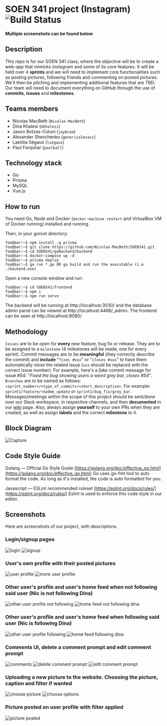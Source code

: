 # SOEN 341 project (Instagram)  ![Build Status](https://travis-ci.com/Nicolas-MacBeth/SOEN341.svg?token=oeXpQTjd3iqt491nhsLk&branch=master)

**Multiple screenshots can be found below**

## Description

This repo is for our SOEN 341 class, where the objective will be to create a web-app that mimicks *Instagram* and some of its core features. It will be held over 4 **sprints** and we will need to implement core functionalities such as posting pictures, following friends and commenting on posted pictures. We'll then be pitching and implementing additional features that are TBD. Our team will need to document everything on GitHub through the use of **commits**, **issues** and **milestones**.

## Teams members

* Nicolas MacBeth (`Nicolas-MacBeth`)
* Dina Khalesi (`dkhalesi`)
* Jason Botzas-Coluni (`jaybcee`)
* Alexander Shevchenko (`genericalexacc`)
* Laetitia Ségaux (`lsegaux`)
* Paul Farquhar (`paulball`)

## Technology stack

* Go
* Prisma
* MySQL
* Vue.js

## How to run
You need Go, Node and Docker (`docker-machine restart` and VirtualBox VM of Docker running) installed and running.

Then, in your goroot directory:

```console
foo@bar:~$ npm install -g prisma
foo@bar:~$ git clone https://github.com/Nicolas-MacBeth/SOEN341.git
foo@bar:~$ cd SOEN341/goBackend/backend
foo@bar:~$ docker-compose up -d
foo@bar:~$ prisma deploy
foo@bar:~$ go run *.go OR go build and run the executable (i.e ./backend.exe)
```

Open a new console window and run:

```console
foo@bar:~$ cd SOEN341/frontend
foo@bar:~$ npm i
foo@bar:~$ npm run serve
```

The backend will be running at http://localhost:3030/ and the database admin panel can be viewed at http://localhost:4466/_admin.
The frontend can be seen at http://localhost:8080/

## Methodology

`Issues` are to be open for **every** new feature, bug fix or release. They are to be assigned to a `milestone` (4 milestones will be made, one for every sprint). Commit messages are to be **meaningful** (they correctly describe the commit) and **include** "`fixes #xxx`" or "`closes #xxx`" to have them automatically close the related issue (`xxx` should be replaced with the correct issue number). For example, here's a *fake* commit message for issue #54: "*Fixed the bug showing users a weird grey bar, closes #54*". `Branches` are to be named as follows: `<sprint_number>/<type_of_commit>/<short_description>`. For example: `sprint1/feature/readme_update` or `sprint1/bug_fix/grey_bar`. Messages/meetings within the scope of this project should be sent/done over our Slack workspace, in respective channels, and then **documented** in our [wiki](https://github.com/Nicolas-MacBeth/SOEN341/wiki) page. Also, always assign **yourself** to your own PRs when they are created, as well as assign **labels** and the correct **milestone** to it.

## Block Diagram
![Capture](https://user-images.githubusercontent.com/43622634/76051349-7bea9580-5f38-11ea-8467-391cf2cea046.JPG)

## Code Style Guide
Golang — Official Go Style Guide  [https://golang.org/doc/effective_go.html](https://golang.org/doc/effective_go.html)
Go uses go-fmt tool to auto format the code.
As long as it's installed, the code is auto formatted for you.

Javascript — ESLint recommended ruleset
[https://eslint.org/docs/rules/](https://eslint.org/docs/rules/)
Eslint is used to enforce this code style in our editor.

## Screenshots

Here are screenshots of our project, with descriptions.

### Login/signup pages

![login](./readme_pictures/1.png) ![signup](./readme_pictures/2.png)

### User's own profile with their posted pictures

![user profile](./readme_pictures/3.png) ![more user profile](./readme_pictures/4.png)

### Other user's profile and user's home feed when not following said user (Nic is not following Dina)

![other user profile not following](./readme_pictures/5.png) ![home feed not following dina](./readme_pictures/11.png)

### Other user's profile and user's home feed when following said user (Nic is following Dina)

![other user profile following](./readme_pictures/6.png) ![home feed following dina](./readme_pictures/7.png)

### Comments UI, delete a comment prompt and edit comment prompt

![comments](./readme_pictures/8.png) ![delete comment prompt](./readme_pictures/9.png) ![edit comment prompt](./readme_pictures/10.png)

### Uploading a new picture to the website. Choosing the picture, caption and filter if wanted

![choose picture](./readme_pictures/12.png) ![choose options](./readme_pictures/13.png)

### Picture posted on user profile with filter applied

![picture posted](./readme_pictures/14.png)
